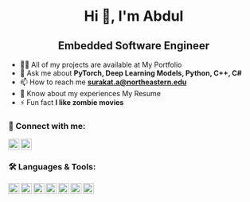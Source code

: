 <h1 align="center">Hi 👋, I'm Abdul</h1>
<h2 align="center">Embedded Software Engineer</h2>

- 👨‍💻 All of my projects are available at My Portfolio
- 💬 Ask me about **PyTorch, Deep Learning Models, Python, C++, C#**
- 📫 How to reach me **surakat.a@northeastern.edu**
- 📄 Know about my experiences My Resume
- ⚡ Fun fact **I like zombie movies**

<h3>🤳 Connect with me:</h3>

<p align="left">
  <a href="https://www.linkedin.com/in/abdulrazaqsurakat" target="_blank">
    <img align="left" alt="Abdul Razaq Surakat | LinkedIn" width="22px" src="https://cdn.jsdelivr.net/npm/simple-icons@v3/icons/linkedin.svg" />
  </a>
  <a href="https://www.instagram.com/ar_raz60?igsh=ZXUzMjhwbTJjbm4x" target="_blank">
    <img align="left" alt="Abdul Razaq Surakat | Instagram" width="22px" src="https://cdn.jsdelivr.net/npm/simple-icons@v3/icons/instagram.svg" />
  </a>
</p>

<!-- Add a clear line break here to separate sections -->
<br style="clear: both;" />

<h3>🛠️ Languages & Tools:</h3>

<p align="left">
  <a href="https://www.python.org/" target="_blank">
    <img align="left" alt="Python" width="22px" src="https://cdn.jsdelivr.net/npm/simple-icons@v3/icons/python.svg" />
  </a>
  <a href="https://www.mysql.com/" target="_blank">
    <img align="left" alt="MySQL" width="22px" src="https://cdn.jsdelivr.net/npm/simple-icons@v3/icons/mysql.svg" />
  </a>
  <a href="https://www.sql.org/" target="_blank">
    <img align="left" alt="SQL" width="22px" src="https://cdn.jsdelivr.net/npm/simple-icons@v3/icons/sqlite.svg" />
  </a>
  <a href="https://isocpp.org/" target="_blank">
    <img align="left" alt="C++" width="22px" src="https://cdn.jsdelivr.net/npm/simple-icons@v3/icons/cplusplus.svg" />
  </a>
  <a href="https://learn.microsoft.com/en-us/dotnet/csharp/" target="_blank">
    <img align="left" alt="C#" width="22px" src="https://cdn.jsdelivr.net/npm/simple-icons@v3/icons/csharp.svg" />
  </a>
  <a href="https://www.java.com/" target="_blank">
    <img align="left" alt="Java" width="22px" src="https://cdn.jsdelivr.net/npm/simple-icons@v3/icons/java.svg" />
  </a>
  <a href="https://pytorch.org/" target="_blank">
    <img align="left" alt="PyTorch" width="22px" src="https://cdn.jsdelivr.net/npm/simple-icons@v3/icons/pytorch.svg" />
  </a>
</p>
